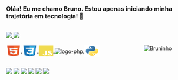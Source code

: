 ### Oláa! Eu me chamo Bruno. Estou apenas iniciando minha trajetória em tecnologia! 👋

<br/>

<div>
<a href="https://github.com/brunnoferreiraaa">
<img height="120em" src="https://github-readme-stats.vercel.app/api?username=brunnoferreiraaa&show_icons=true&theme=dark&include_all_commits=true&count_private-true"/>
<img height="120em" src="https://github-readme-stats.vercel.app/api/top-langs/?username=brunnoferreiraaa&layout=compact&langs_count=16&theme=dark"/>
<div/>
<div style="display: inline_block"><br>
  <img align="center" alt="logo-HTML" height="30" width="40" src="https://raw.githubusercontent.com/devicons/devicon/master/icons/html5/html5-original.svg">
  <img align="center" alt="logo-CSS" height="30" width="40" src="https://raw.githubusercontent.com/devicons/devicon/master/icons/css3/css3-original.svg">
  <img align="center" alt="logo-Js" height="30" width="40" src="https://raw.githubusercontent.com/devicons/devicon/master/icons/javascript/javascript-plain.svg">
  <img align="center" alt="logo-php" height="45" width="55" src="https://cdn.jsdelivr.net/gh/devicons/devicon/icons/php/php-plain.svg">
  <img align="center" alt="logo-Python" height="32" width="42" src="https://raw.githubusercontent.com/devicons/devicon/master/icons/python/python-original.svg">
  <img align="right" alt="Bruninho" height="130" width="130" src="https://i.picasion.com/pic92/497ea59570160137b3e594665293281d.gif">
</div>

##

<div>
<a href="https://www.youtube.com/channel/UCOJ6_uEwI37sXmJEyUp9D2A/featured" target="_blank"><img src="https://img.shields.io/badge/YouTube-FF0000?style=for-the-badge&logo=youtube&logoColor=white" target="_blank"></a>
  <a href="https://instagram.com/bruno_ffzinho" target="_blank"><img src="https://img.shields.io/badge/-Instagram-%23E4405F?style=for-the-badge&logo=instagram&logoColor=white" target="_blank"></a>
 <a href="https://discord.com/channels/983056003518050315/983056004038139965" target="_blank"><img src="https://img.shields.io/badge/Discord-7289DA?style=for-the-badge&logo=discord&logoColor=white" target="_blank"></a> 
 <a href="https://www.facebook.com/brunodecarvalhoferr" target="_blank"><img src="https://img.shields.io/badge/Facebook-1877F2?style=for-the-badge&logo=facebook&logoColor=white" target="_blank"></a>
  <a href="https://twitter.com/BrunooFF18" target="_blank"><img src="https://img.shields.io/badge/Twitter-1DA1F2?style=for-the-badge&logo=twitter&logoColor=white" target="_blank"></a>
  <a href = "brunodecarvalho55@gmail.com"><img src="https://img.shields.io/badge/-Gmail-%23333?style=for-the-badge&logo=gmail&logoColor=white" target="_blank"></a>
  
<div/>
